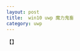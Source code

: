 ```yaml
---
layout: post
title:  win10 uwp 魔力鬼畜 
category: uwp 
---
```

<!--more-->

<div id="toc"></div>

【】


